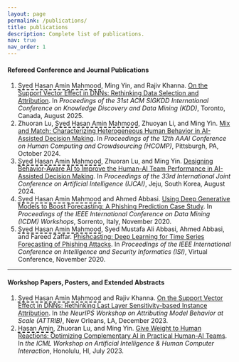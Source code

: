 ```yaml
---
layout: page
permalink: /publications/
title: publications
description: Complete list of publications.
nav: true
nav_order: 1
---
```


#### Refereed Conference and Journal Publications
<p style="margin-top: 0.5rem;"></p>

1. <span style="text-decoration: underline; text-decoration-style: dashed; text-underline-offset: 3px; text-decoration-thickness: 2px;">Syed Hasan Amin Mahmood</span>, Ming Yin, and Rajiv Khanna. [On the Support Vector Effect in DNNs: Rethinking Data Selection and Attribution](https://dl.acm.org/doi/abs/10.1145/3690624.3709295). In *Proceedings of the 31st ACM SIGKDD International Conference on Knowledge Discovery and Data Mining (KDD)*, Toronto, Canada, August 2025.
2. Zhuoran Lu, <span style="text-decoration: underline; text-decoration-style: dashed; text-underline-offset: 3px; text-decoration-thickness: 2px;">Syed Hasan Amin Mahmood</span>, Zhuoyan Li, and Ming Yin. [Mix and Match: Characterizing Heterogeneous Human Behavior in AI-Assisted Decision Making](https://ojs.aaai.org/index.php/HCOMP/article/view/31604). In *Proceedings of the 12th AAAI Conference on Human Computing and Crowdsourcing (HCOMP)*, Pittsburgh, PA, October 2024.
3. <span style="text-decoration: underline; text-decoration-style: dashed; text-underline-offset: 3px; text-decoration-thickness: 2px;">Syed Hasan Amin Mahmood</span>, Zhuoran Lu, and Ming Yin. [Designing Behavior-Aware AI to Improve the Human-AI Team Performance in AI-Assisted Decision Making](https://www.ijcai.org/proceedings/2024/344). In *Proceedings of the 33rd International Joint Conference on Artificial Intelligence (IJCAI)*, Jeju, South Korea, August 2024. 
4. <span style="text-decoration: underline; text-decoration-style: dashed; text-underline-offset: 3px; text-decoration-thickness: 2px;">Syed Hasan Amin Mahmood</span> and Ahmed Abbasi. [Using Deep Generative Models to Boost Forecasting: A Phishing Prediction Case Study](https://ieeexplore.ieee.org/abstract/document/9346362). In *Proceedings of the IEEE International Conference on Data Mining (ICDM) Workshops*, Sorrento, Italy, November 2020.
5. <span style="text-decoration: underline; text-decoration-style: dashed; text-underline-offset: 3px; text-decoration-thickness: 2px;">Syed Hasan Amin Mahmood</span>, Syed Mustafa Ali Abbasi, Ahmed Abbasi, and Fareed Zaffar. [Phishcasting: Deep Learning for Time Series Forecasting of Phishing Attacks](https://ieeexplore.ieee.org/abstract/document/9280509). In *Proceedings of the IEEE International Conference on Intelligence and Security Informatics (ISI)*, Virtual Conference, November 2020.

---

#### Workshop Papers, Posters, and Extended Abstracts
<p style="margin-top: 0.5rem;"></p>

1. <span style="text-decoration: underline; text-decoration-style: dashed; text-underline-offset: 3px; text-decoration-thickness: 2px;">Syed Hasan Amin Mahmood</span> and Rajiv Khanna. [On the Support Vector Effect in DNNs: Rethinking Last Layer Sensitivity-based Instance Attribution](https://neurips.cc/virtual/2023/83395). In *the NeurIPS Workshop on Attributing Model Behavior at Scale (ATTRIB)*, New Orleans, LA, December 2023.
2. <span style="text-decoration: underline; text-decoration-style: dashed; text-underline-offset: 3px; text-decoration-thickness: 2px;">Hasan Amin</span>, Zhuoran Lu, and Ming Yin. [Give Weight to Human Reactions: Optimizing Complementary AI in Practical Human-AI Teams](https://shasanamin.github.io/assets/pdf/gwhr_cameraready.pdf). In *the ICML Workshop on Artificial Intelligence & Human Computer Interaction*, Honolulu, HI, July 2023.
